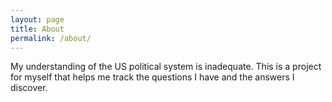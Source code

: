 ```yaml
---
layout: page
title: About
permalink: /about/
---
```


My understanding of the US political system is inadequate. This is a project for myself that helps
me track the questions I have and the answers I discover.